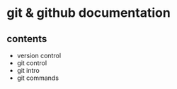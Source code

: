 # git & github documentation
## contents
- version control
- git control
- git intro
- git commands
